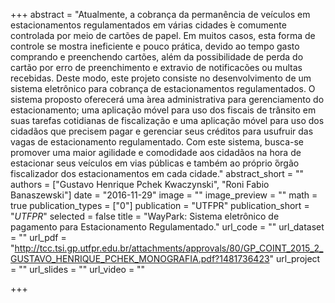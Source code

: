 +++
abstract = "Atualmente, a cobrança da permanência de veículos em estacionamentos regulamentados em várias cidades ́e comumente controlada por meio de cartões de papel. Em muitos casos, esta forma de controle se mostra ineficiente e pouco prática, devido ao tempo gasto comprando e preenchendo cartões, além da possibilidade de perda do cartão por erro de preenchimento e extravio de notificacões ou multas recebidas. Deste modo, este projeto consiste no desenvolvimento de um sistema eletrônico para cobrança de estacionamentos regulamentados. O sistema proposto oferecerá uma ́area administrativa para gerenciamento do estacionamento; uma aplicação móvel para uso dos fiscais de trânsito em suas tarefas cotidianas de fiscalização e uma aplicação móvel para uso dos cidadãos que precisem pagar e gerenciar seus créditos para usufruir das vagas de estacionamento regulamentado. Com este sistema, busca-se promover uma maior agilidade e comodidade aos cidadãos na hora de estacionar seus veículos em vias públicas e também ao próprio ́órgão fiscalizador dos estacionamentos em cada cidade."
abstract_short = ""
authors = ["Gustavo Henrique Pchek Kwaczynski", "Roni Fabio Banaszewski"]
date = "2016-11-29"
image = ""
image_preview = ""
math = true
publication_types = ["0"]
publication = "UTFPR"
publication_short = "*UTFPR*"
selected = false
title = "WayPark: Sistema eletrônico de pagamento para Estacionamento Regulamentado."
url_code = ""
url_dataset = ""
url_pdf = "http://tcc.tsi.gp.utfpr.edu.br/attachments/approvals/80/GP_COINT_2015_2_GUSTAVO_HENRIQUE_PCHEK_MONOGRAFIA.pdf?1481736423"
url_project = ""
url_slides = ""
url_video = ""

+++
